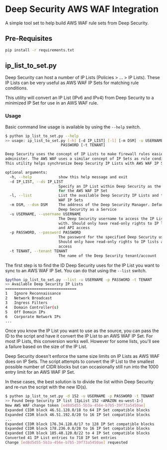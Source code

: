 # Deep Security AWS WAF Integration

A simple tool set to help build AWS WAF rule sets from Deep Security. 

## Pre-Requisites

```bash
pip install -r requirements.txt
```

## ip_list_to_set.py

Deep Security can host a number of IP Lists (Policies > ... > IP Lists). These IP Lists can be very useful as AWS WAF IP Sets for matching rule conditions. 

This utility will convert an IP List (IPv6 and IPv4) from Deep Security to a minimized IP Set for use in an AWS WAF rule.

### Usage

Basic command line usage is available by using the ```--help``` switch.

```bash
$ python ip_list_to_set.py --help
>> usage: ip_list_to_set.py [-h] [-d IP_LIST] [-l] [-m DSM] -u USERNAME -p
                         PASSWORD [-t TENANT]

Deep Security uses the concept of IP Lists to make firewall rules easier to
administer. The AWS WAF uses a similar concept of IP Sets as rule conditions.
This utility helps synchronize Deep Security IP Lists with AWS WAF IP Sets.

optional arguments:
  -h, --help            show this help message and exit
  -d IP_LIST, --ds IP_LIST
                        Specify an IP List within Deep Security as the source
                        for the AWS WAF IP Set
  -l, --list            List the available Deep Security IP Lists and the AWS
                        WAF IP Sets
  -m DSM, --dsm DSM     The address of the Deep Security Manager. Defaults to
                        Deep Security as a Service
  -u USERNAME, --username USERNAME
                        The Deep Security username to access the IP Lists
                        with. Should only have read-only rights to IP lists
                        and API access
  -p PASSWORD, --password PASSWORD
                        The password for the specified Deep Security username.
                        Should only have read-only rights to IP lists and API
                        access
  -t TENANT, --tenant TENANT
                        The name of the Deep Security tenant/account
```

The first step is to find the ID Deep Security uses for the IP List you want to sync to an AWS WAF IP Set. You can do that using the ```--list``` switch.

```bash
$python ip_list_to_set.py --list -u USERNAME -p PASSWORD -t TENANT
>> Available Deep Security IP Lists
================================
1   Ignore Reconnaissance
2   Network Broadcast
3   Ingress Filters
4   Domain Controller(s)
5   Off Domain IPs
6   Corporate Network IPs
...
```

Once you know the IP List you want to use as the source, you can pass the ID to the script and have it convert the IP List to an AWS WAF IP Set. For most IP Lists, this conversion works well. However for some lists, you'll see a failure based on the size of the IP List.

Deep Security doesn't enforce the same size limits on IP Lists as AWS WAF does on IP Sets. The script attempts to convert the IP List to the smallest possible number of CIDR blocks but can occasionally still run into the 1000 entry limit for an AWS WAF IP Set.

In these cases, the best solution is to divide the list within Deep Security and re-run the script with the new ID(s).

```bash
$ python ip_list_to_set.py -d 152 -u USERNAME -p PASSWORD -t TENANT
>> Found Deep Security IP list [IpList 152 <AMAZON eu-west-1>]
New AWS WAF change token [ed8d5d55-5b3a-456e-b7b5-39f73a5450ae]
Expanded CIDR block 46.51.128.0/18 to 64 IP Set compatible blocks
Expanded CIDR block 46.51.192.0/20 to 16 IP Set compatible blocks
...
Expanded CIDR block 176.34.128.0/17 to 128 IP Set compatible blocks
Expanded CIDR block 178.236.0.0/20 to 16 IP Set compatible blocks
Expanded CIDR block 185.48.120.0/22 to 4 IP Set compatible blocks
Converted 41 IP List entries to 718 IP Set entries
Change [ed8d5d55-5b3a-456e-b7b5-39f73a5450ae] requested
```
